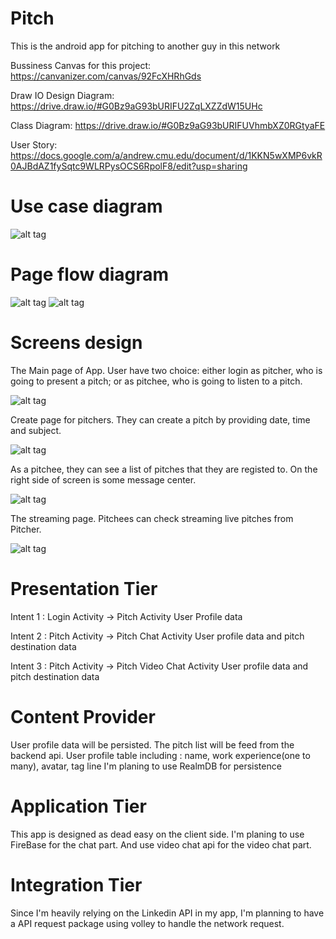 # Pitch
This is the android app for pitching to another guy in this network

Bussiness Canvas for this project: 
  https://canvanizer.com/canvas/92FcXHRhGds
  
Draw IO Design Diagram:
https://drive.draw.io/#G0Bz9aG93bURIFU2ZqLXZZdW15UHc

Class Diagram: 
https://drive.draw.io/#G0Bz9aG93bURIFUVhmbXZ0RGtyaFE

User Story:
https://docs.google.com/a/andrew.cmu.edu/document/d/1KKN5wXMP6vkR0AJBdAZ1fySqtc9WLRPysOCS6RpolF8/edit?usp=sharing

# Use case diagram
![alt tag](https://raw.githubusercontent.com/Eagles2F/Pitch/master/screen_design/use%20case%20diagram.png)

# Page flow diagram
![alt tag](https://raw.githubusercontent.com/Eagles2F/Pitch/master/screen_design/sys%20diagram%201.png)
![alt tag](https://raw.githubusercontent.com/Eagles2F/Pitch/master/screen_design/sys%20diagram%202.png)

# Screens design
The Main page of App.
User have two choice: either login as pitcher, who is going to present a pitch; or as pitchee, who is going to listen to a pitch.

![alt tag](https://raw.githubusercontent.com/Eagles2F/Pitch/master/screen_design/wireframe/main.png)

Create page for pitchers. They can create a pitch by providing date, time and subject.

![alt tag](https://github.com/Eagles2F/Pitch/blob/master/screen_design/wireframe/create.png)

As a pitchee, they can see a list of pitches that they are registed to. On the right side of screen is some message center.

![alt tag](https://raw.githubusercontent.com/Eagles2F/Pitch/master/screen_design/wireframe/pitchee.png)

The streaming page. Pitchees can check streaming live pitches from Pitcher.

![alt tag](https://raw.githubusercontent.com/Eagles2F/Pitch/master/screen_design/wireframe/vedio.png)

# Presentation Tier
Intent 1 : Login Activity -> Pitch Activity
   User Profile data

Intent 2 : Pitch Activity -> Pitch Chat Activity
   User profile data and pitch destination data

Intent 3 : Pitch Activity -> Pitch Video Chat Activity
   User profile data and pitch destination data

# Content Provider
User profile data will be persisted.
The pitch list will be feed from the backend api.
    User profile table including :    name, work experience(one to many), avatar, tag line
I'm planing to use RealmDB for persistence

# Application Tier
This app is designed as dead easy on the client side. I'm planing to use FireBase for the chat part.
And use video chat api for the video chat part.

# Integration Tier
Since I'm heavily relying on the Linkedin API in my app, I'm planning to have a API request package
using volley to handle the network request.
